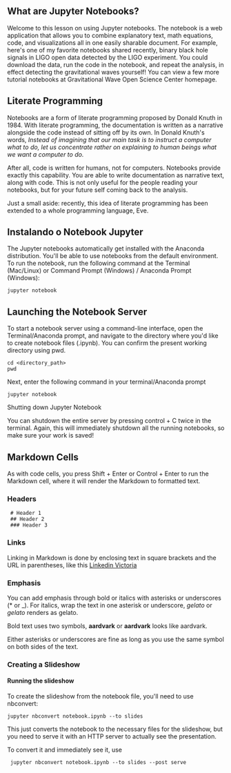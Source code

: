 ## What are Jupyter Notebooks?
Welcome to this lesson on using Jupyter notebooks. The notebook is a web application that allows you to combine explanatory text, math equations, code, and visualizations all in one easily sharable document. For example, here's one of my favorite notebooks shared recently, binary black hole signals in LIGO open data detected by the LIGO experiment. You could download the data, run the code in the notebook, and repeat the analysis, in effect detecting the gravitational waves yourself! You can view a few more tutorial notebooks at Gravitational Wave Open Science Center homepage.

## Literate Programming
Notebooks are a form of literate programming proposed by Donald Knuth in 1984. With literate programming, the documentation is written as a narrative alongside the code instead of sitting off by its own. In Donald Knuth's words,
     _Instead of imagining that our main task is to instruct a computer what to do, let us concentrate rather on explaining to human beings what we want a computer to do._
      
After all, code is written for humans, not for computers. Notebooks provide exactly this capability. You are able to write documentation as narrative text, along with code. This is not only useful for the people reading your notebooks, but for your future self coming back to the analysis.

Just a small aside: recently, this idea of literate programming has been extended to a whole programming language, Eve.


## Instalando o Notebook Jupyter     

The Jupyter notebooks automatically get installed with the Anaconda distribution. You'll be able to use notebooks from the default environment.
To run the notebook, run the following command at the Terminal (Mac/Linux) or Command Prompt (Windows) / Anaconda Prompt (Windows):

    jupyter notebook

## Launching the Notebook Server
To start a notebook server using a command-line interface, open the Terminal/Anaconda prompt, and navigate to the directory where you'd like to create notebook files (.ipynb). You can confirm the present working directory using pwd.

    cd <directory_path>
    pwd

Next, enter the following command in your terminal/Anaconda prompt

    jupyter notebook

Shutting down Jupyter Notebook

You can shutdown the entire server by pressing control + C twice in the terminal. Again, this will immediately shutdown all the running notebooks, so make sure your work is saved!


## Markdown Cells
As with code cells, you press Shift + Enter or Control + Enter to run the Markdown cell, where it will render the Markdown to formatted text. 

### Headers 
     # Header 1
     ## Header 2
     ### Header 3
### Links
Linking in Markdown is done by enclosing text in square brackets and the URL in parentheses, like this
     [Linkedin Victoria](https://www.linkedin.com/in/victoriagcosta/)
     
### Emphasis
You can add emphasis through bold or italics with asterisks or underscores (* or _). For italics, wrap the text in one asterisk or underscore, _gelato_ or *gelato* renders as gelato.

Bold text uses two symbols, **aardvark** or __aardvark__ looks like aardvark.

Either asterisks or underscores are fine as long as you use the same symbol on both sides of the text.

### Creating a Slideshow
#### Running the slideshow
To create the slideshow from the notebook file, you'll need to use nbconvert:

    jupyter nbconvert notebook.ipynb --to slides
This just converts the notebook to the necessary files for the slideshow, but you need to serve it with an HTTP server to actually see the presentation.

To convert it and immediately see it, use

     jupyter nbconvert notebook.ipynb --to slides --post serve
